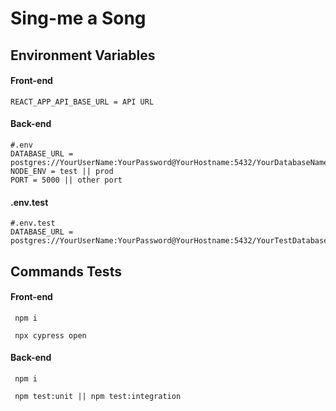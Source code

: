 # Sing-me a Song


## Environment Variables

#### Front-end

```
REACT_APP_API_BASE_URL = API URL
```

#### Back-end

```
#.env
DATABASE_URL = postgres://YourUserName:YourPassword@YourHostname:5432/YourDatabaseName
NODE_ENV = test || prod
PORT = 5000 || other port
```

#### .env.test

```
#.env.test
DATABASE_URL = postgres://YourUserName:YourPassword@YourHostname:5432/YourTestDatabaseName
```

## Commands Tests

#### Front-end

```
 npm i

 npx cypress open

```

#### Back-end

```
 npm i

 npm test:unit || npm test:integration

```


